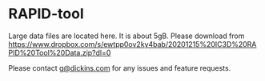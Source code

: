 # RAPID-tool
Large data files are located here.  It is about 5gB.
Please download from https://www.dropbox.com/s/ewtpp0ov2ky4bab/20201215%20IC3D%20RAPID%20Tool%20Data.zip?dl=0

Please contact g@dickins.com for any issues and feature requests.



